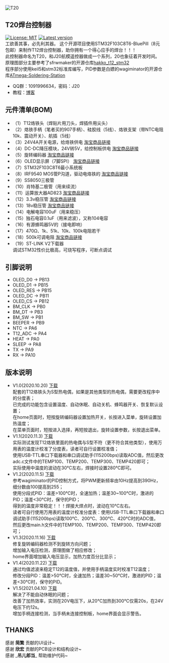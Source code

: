 ![T20](./doc/logo.png)<br>
## T20焊台控制器
[![License: MIT](https://img.shields.io/badge/License-MIT-blue.svg)](https://www.gnu.org/licenses/mit)
[![Latest version](https://img.shields.io/github/v/release/Cai-Zi/STM32_T12_Controller)](https://github.com/Cai-Zi/STM32_T12_Controller/releases)
<br>工欲善其事，必先利其器。
这个开源项目使用STM32F103C8T6-BluePill（8元包邮）来制作T12焊台控制器，助你拥有一个得心应手的焊台！！！<br>
此控制器命名为T20，和J20航模遥控器做成一个系列，20也象征着开发时间。<br>
原理图部分主要参考了sfrwmaker的开源仓库[hakko_t12_stm32](https://github.com/sfrwmaker/hakko_t12_stm32)<br>
程序部分使用keil5和stm32标准库编写，PID参数是白嫖的wagiminator的开源仓库[ATmega-Soldering-Station](https://github.com/wagiminator/ATmega-Soldering-Station)<br>
- QQ群：1091996634，密码：J20
- 教程：[博客](https://www.cnblogs.com/cai-zi/p/13812306.html)
## 元件清单(BOM)
- （1）T12烙铁头（焊贴片用刀头，焊插件用尖头）
- （2）烙铁手柄（笔者买的907手柄）、硅胶线（5线）、烙铁支架（带NTC电阻10k、震动开关）、航插（5线）
- （3）24V4A开关电源，给烙铁供电 [淘宝商品链接](https://item.taobao.com/item.htm?spm=a1z10.3-c-s.w4002-21223910208.33.17fc6a4bl5eVUy&id=560319416660)
- （4）DC-DC降压模块，24V转5V，给控制板供电 [淘宝商品链接](https://item.taobao.com/item.htm?spm=a1z10.3-c-s.w4002-21223910208.19.34f96a4bHIEpSp&id=536347025767)
- （5）旋转编码器 [淘宝商品链接](https://item.taobao.com/item.htm?spm=a1z10.3-c-s.w4002-21223910208.9.7d2b6a4bBVyIM1&id=532637569029)
- （6）OLED显示屏（7脚SPI） [淘宝商品链接](https://item.taobao.com/item.htm?spm=a1z10.3-c-s.w4002-21223910208.22.6b146a4bQeIpQy&id=562145367495)
- （7）STM32F103C8T6最小系统板
- （8）IRF9540 MOS管P沟道，驱动电烙铁的 [淘宝商品链接](https://item.taobao.com/item.htm?spm=a1z10.3-c-s.w4002-21223910208.9.901e6a4b9iiE0a&id=522575402372)
- （9）SS8050三极管
- （10）肖特基二极管（用来续流）
- （11）运算放大器AD823 [淘宝商品链接](https://item.taobao.com/item.htm?spm=a230r.1.14.25.4f732124EhhC0R&id=620910335960&ns=1&abbucket=18#detail)
- （12）3.3v稳压管 [淘宝商品链接](https://item.taobao.com/item.htm?spm=a1z10.3-c-s.w4002-21223910208.35.be596a4bDZ94Ne&id=580234927158)
- （13）18v稳压管 [淘宝商品链接](https://item.taobao.com/item.htm?spm=a1z10.3-c-s.w4002-21223910208.18.52186a4brkOWGF&id=580243199645)
- （14）电解电容100uF（用来稳压）
- （15）独石电容0.1uF（用来滤波），又称104电容 
- （16）有源蜂鸣器5V的（接电即响） 
- （17）470Ω、1k、51k、10k、100k电阻若干
- （18）500k可调电阻 [淘宝商品链接](https://item.taobao.com/item.htm?spm=a1z10.3-c-s.w4002-21223910208.12.7cc76a4bofuOr0&id=522572774132)
- （19）ST-LINK V2下载器<br>
调试STM32性价比极高，可烧写程序，可断点调试
## 引脚说明
- OLED_D0  -> PB13
- OLED_D1	 -> PB15
- OLED_RES -> PB15
- OLED_DC -> PB11
- OLED_CS -> PB12
- BM_CLK -> PB0
- BM_DT  -> PB3
- BM_SW  -> PB1
- BEEPER -> PB9
- NTC 	  -> PA6
- T12_ADC -> PA4
- HEAT 	  -> PA0
- SLEEP 	-> PA8
- TX -> PA9
- RX -> PA10
## 版本说明
- V1.0(2020.10.20) [下载](https://github.com/Cai-Zi/STM32_T12_Controller/releases/tag/v1.0)<br>
配套的T12烙铁头为S型热电偶，如果是其他类型的热电偶，需要更改程序中的分度表；<br>
已完成的功能包含设置温度、自动休眠、自动关机、蜂鸣器开关、恢复默认设置；<br>
在home页面时，短按旋转编码器设置加热开关，长按进入菜单，旋转设置加热温度；<br>
在菜单页面时，短按进入选择，再短按退出，旋转设置参数，长按退出菜单。<br>
- V1.1(2020.11.3) [下载](https://github.com/Cai-Zi/STM32_T12_Controller/releases/tag/v1.1)<br>
实际测试发现T12烙铁里面的热电偶与S型不符（更不符合其他类型），使用万用表的温度计校准了分度表，读者可自行设置校准值；<br>
使用USB-TTL串口下载器和串口调试助手(115200bps)读取ADC值，然后更改adc.c文件中的TEMP100、TEMP200、TEMP300、TEMP420即可；<br>
实际使用中温度的波动在30℃左右，焊接时设置280℃即可。<br>
- V1.2(2020.11.5) [下载](https://github.com/Cai-Zi/STM32_T12_Controller/releases/tag/v1.2)<br>
参考wagiminator的PID控制方式，将PWM更新频率由10Hz提高到390Hz，细分数由100提高到255；<br>
使用分段式PID：温差>100℃时，全速加热；温差30~100℃时，激进的PID；温差<30℃时，保守的PID；<br>
得到的温度非常稳定！！！焊接大焊点时，波动在10℃左右。<br>
读者可自行使用万用表的温度计校准分度表：使用USB-TTL串口下载器和串口调试助手(115200bps)读取100℃、200℃、300℃、420℃时的ADC值，<br>
然后更改main.h文件中的TEMP100、TEMP200、TEMP300、TEMP420即可；<br>
- V1.3(2020.11.16) [下载](https://github.com/Cai-Zi/STM32_T12_Controller/releases/tag/v1.3)<br>
修复旋转编码器检测不到旋转方向问题；<br>
增加输入电压检测，原理图做了相应修改；<br>
home界面增加输入电压显示，加热力度百分比显示；<br>
- V1.4(2020.11.22) [下载](https://github.com/Cai-Zi/STM32_T12_Controller/releases/tag/v1.4)<br>
通过均值滤波来稳定T12的温度值，并使用手柄温度实时校准T12温度；<br>
修改分段PID：温差>50℃时，全速加热；温差30~50℃时，激进的PID；温差<30℃时，保守的PID。<br>
- V1.5(2021.04.10) [下载](https://github.com/Cai-Zi/STM32_T12_Controller/releases/tag/v1.5)<br>
解决了不能自动休眠的问题；<br>
改善了加热效率，实测在20V电压下，从20℃加热到300℃仅需20s，在24V电压下约12s。<br>
增加手柄连接检测，当手柄未连接控制板，home界面会显示警告。<br>
## THANKS
感谢 **简繁** 贡献的UI设计~<br>
感谢 **欣宏** 贡献的PCB设计和结构设计~<br>
感谢 \_**吊儿郎当**\_ 帮助维护代码~
